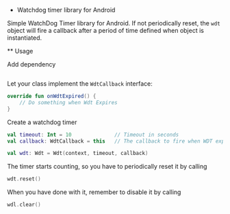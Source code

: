 * Watchdog timer library for Android

Simple WatchDog Timer library for Android. If not periodically reset, the ```wdt``` object will fire a callback after a period of time defined when object is instantiated.

** Usage

Add dependency

```

```

Let your class implement the ```WdtCallback``` interface:
```kotlin
override fun onWdtExpired() {
    // Do something when Wdt Expires
}
```
Create a watchdog timer 

```kotlin
val timeout: Int = 10              // Timeout in seconds
val callback: WdtCallback = this   // The callback to fire when WDT expires

val wdt: Wdt = Wdt(context, timeout, callback)

```

The timer starts counting, so you have to periodically reset it by calling

```kotlin
wdt.reset()
```

When you have done with it, remember to disable it by calling
```kotlin
wdl.clear()
```